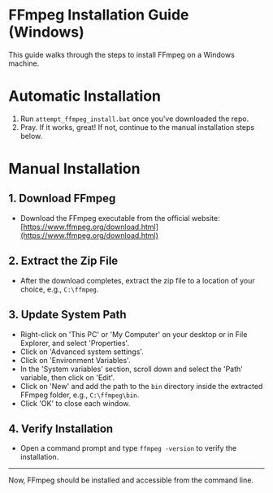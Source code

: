 # FFmpeg Installation Guide (Windows)

This guide walks through the steps to install FFmpeg on a Windows machine.

# Automatic Installation

 1. Run `attempt_ffmpeg_install.bat` once you've downloaded the repo.
 2. Pray. If it works, great! If not, continue to the manual installation steps below.


# Manual Installation

## 1. Download FFmpeg

- Download the FFmpeg executable from the official website:
  [https://www.ffmpeg.org/download.html](https://www.ffmpeg.org/download.html)

## 2. Extract the Zip File

- After the download completes, extract the zip file to a location of your choice, e.g., `C:\ffmpeg`.

## 3. Update System Path

- Right-click on 'This PC' or 'My Computer' on your desktop or in File Explorer, and select 'Properties'.
- Click on 'Advanced system settings'.
- Click on 'Environment Variables'.
- In the 'System variables' section, scroll down and select the 'Path' variable, then click on 'Edit'.
- Click on 'New' and add the path to the `bin` directory inside the extracted FFmpeg folder, e.g., `C:\ffmpeg\bin`.
- Click 'OK' to close each window.

## 4. Verify Installation

- Open a command prompt and type `ffmpeg -version` to verify the installation.

---

Now, FFmpeg should be installed and accessible from the command line.
